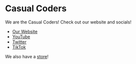 # Casual Coders

We are the Casual Coders! Check out our website and socials!

- [Our Website](https://www.casualcoders.dev/)
- [YouTube](https://www.youtube.com/channel/UCmkQBj1JyI0x53fn81L-EbA)
- [Twitter](https://twitter.com/CasualCoders)
- [TikTok](https://www.tiktok.com/@casualcoders)

We also have a [store](https://www.tindie.com/stores/casualcoders/)!
